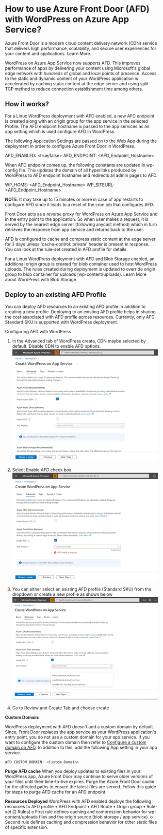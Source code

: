 # How to use Azure Front Door (AFD) with WordPress on Azure App Service?

Azure Front Door is a modern cloud content delivery network (CDN) service that delivers high performance, scalability, and secure user experiences for your content and applications. Learn More.

WordPress on Azure App Service now supports AFD. This improves performance of apps by delivering your content using Microsoft's global edge network with hundreds of global and local points of presence. Access to the static and dynamic content of your WordPress application is accelerated by caching static content at the edge server and using split TCP method to reduce connection establishment time among others.

## How it works?

For a Linux WordPress deployment with AFD enabled, a new AFD endpoint is created along with an origin group for the app service in the selected Profile. The AFD endpoint hostname is passed to the app services as an app setting which is used configure AFD in WordPress.

The following Application Settings are passed on to the Web App during the deployment in order to configure Azure Front Door in WordPress.  

AFD_ENABLED: <true/false>
AFD_ENDPOINT: <AFD_Endpoint_Hostname>

When AFD endpoint comes up, the following constants are updated in wp-config file. This updates the domain of all hyperlinks produced by WordPress to AFD endpoint hostname and redirects all admin pages to AFD.

WP_HOME: <AFD_Endpoint_Hostname>
WP_SITEURL: <AFD_Endpoint_Hostname>

**NOTE**: It may take up to 15 minutes or more in case of app restarts to configure AFD since it leads to a reset of the cron job that configures AFD.

Front Door acts as a reverse proxy for WordPress on Azure App Service and in the entry point to the application. So when user makes a request, it is served by the nearest edge server (following anycast method) which in turn retrieves the response from app service and returns back to the user.

AFD is configured to cache and compress static content at the edge server for 3 days unless 'cache-control: private' header is present in response. You can look at the rule-set created in AFD profile for details.

For a Linux WordPress deployment with AFD and Blob Storage enabled, an additional origin group is created for blob container used to host WordPress uploads. The rules created during deployment is updated to override origin group to blob container for uploads (wp-content/uploads). Learn More about WordPress with Blob Storage.

## Deploy to an existing AFD Profile

You can deploy AFD resources to an existing AFD profile in addition to creating a new profile. Deploying to an existing AFD profile helps in sharing the cost associated with AFD profile across resources. Currently, only AFD Standard SKU is supported with WordPress deployment.

Configuring AFD with WordPress

1. In the Advanced tab of WordPress create, CDN maybe selected by default. Disable CDN to enable AFD options.
![Advanced Tab](./media/WP-Advancedtab.jpg)

2. Select Enable AFD check box
![AFD Checkbox](./media/WP-EnableAFD.jpg)

3. You can either select an existing AFD profile (Standard SKU) from the dropdown or create a new profile as shown below
![AFD profiles](./media/WP-AFDProfiles.jpg)

4. Go to Review and Create Tab  and choose create

**Custom Domain:**

WordPress deployment with AFD doesn't add a custom domain by default. Since, Front Door replaces the app service as your WordPress application's entry point, you do not use a custom domain for your app service. If you want to configure the custom domain then refer to [Configure a custom domain on AFD](https://learn.microsoft.com/en-us/azure/frontdoor/standard-premium/how-to-add-custom-domain). In addition to this, add the following App setting in your app service.

```bash
AFD_CUSTOM_DOMAIN: <Custom_Domain> 
```

**Purge AFD cache**
When you deploy updates to existing files in your WordPress app, Azure Front Door may continue to serve older versions of your files until their time-to-live expires. Purge the Azure Front Door cache for the affected paths to ensure the latest files are served. Follow this guide for steps to purge AFD cache for an AFD endpoint.

**Resources Deployed**
WordPress with AFD enabled deploys the following resources to AFD profile
• AFD Endpoint
• AFD Route
• Origin group
• Rule-set (2 Rules)
    o First rule defines caching and compression behavior for wp-content/uploads files and the origin source (blob storage / app service).
    o Second rule defines caching and compression behavior for other static files of specific extension.
